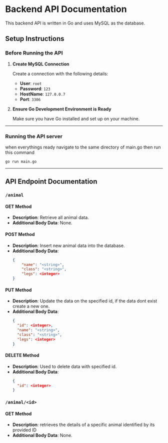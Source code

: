# Backend API Documentation

This backend API is written in Go and uses MySQL as the database.

## Setup Instructions

### Before Running the API

1. **Create MySQL Connection**

   Create a connection with the following details:
   - **User**: `root`
   - **Password**: `123`
   - **HostName**: `127.0.0.7`
   - **Port**: `3306`

2. **Ensure Go Development Environment is Ready**

   Make sure you have Go installed and set up on your machine.

---

### Running the API server
when everythings ready navigate to the same directory of main.go then run this command

```go run main.go```

---

## API Endpoint Documentation

### `/animal`

#### GET Method
- **Description**: Retrieve all animal data.
- **Additional Body Data**: None.

#### POST Method
- **Description**: Insert new animal data into the database.
- **Additional Body Data**: 
  ```json
  {
      "name": "<string>",
      "class": "<string>",
      "legs": <integer>
  }

#### PUT Method
- **Description**: Update the data on the specified id, if the data dont exist create a new one.
- **Additional Body Data**: 
  ```json
  {
    "id": <integer>,
    "name": "<string>",
    "class": "<string>",
    "legs": <integer>
  }

#### DELETE Method
- **Description**: Used to delete data with specified id.
- **Additional Body Data**: 
  ```json
  {
    "id": <integer>
  }

### `/animal/<id>`

#### GET Method
- **Description**: retrieves the details of a specific animal identified by its provided ID
- **Additional Body Data**: None.